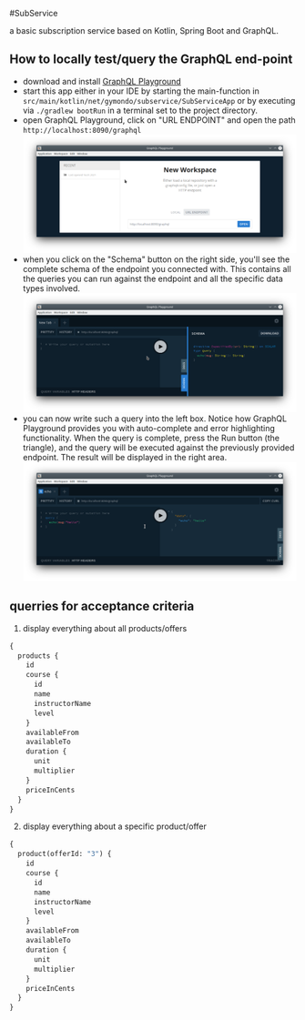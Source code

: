 #SubService

a basic subscription service based on Kotlin, Spring Boot and GraphQL.

## How to locally test/query the GraphQL end-point

- download and install [GraphQL Playground](https://www.electronjs.org/apps/graphql-playground)
- start this app either in your IDE by starting the main-function in `src/main/kotlin/net/gymondo/subservice/SubServiceApp`
or by executing via `./gradlew bootRun` in a terminal set to the project directory.
- open GraphQL Playground, click on "URL ENDPOINT" and open the path `http://localhost:8090/graphql`
![s so cool!](./docs/graphql_start.png)
- when you click on the "Schema" button on the right side, you'll see the complete schema of the endpoint you connected with.
  This contains all the queries you can run against the endpoint and all the specific data types involved.
  ![s so cool!](./docs/graphql_schema.png)
- you can now write such a query into the left box. Notice how GraphQL Playground provides you with auto-complete
  and error highlighting functionality. When the query is complete, press the Run button (the triangle), and the
  query will be executed against the previously provided endpoint. The result will be displayed in the right area. 
  ![s so cool!](./docs/graphql_query.png)
  
## querries for acceptance criteria

1) display everything about all products/offers
```graphql
{
  products {
    id
    course {
      id
      name
      instructorName
      level
    }
    availableFrom
    availableTo
    duration {
      unit
      multiplier
    }
    priceInCents
  }
}
```
2) display everything about a specific product/offer
```graphql
{
  product(offerId: "3") {
    id
    course {
      id
      name
      instructorName
      level
    }
    availableFrom
    availableTo
    duration {
      unit
      multiplier
    }
    priceInCents
  }
}
```
